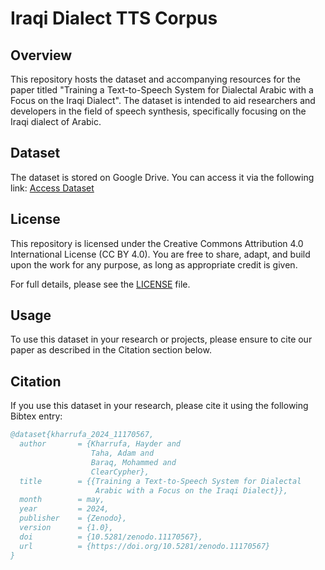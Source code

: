 # Iraqi Dialect TTS Corpus

## Overview
This repository hosts the dataset and accompanying resources for the paper titled "Training a Text-to-Speech System for Dialectal Arabic with a Focus on the Iraqi Dialect". The dataset is intended to aid researchers and developers in the field of speech synthesis, specifically focusing on the Iraqi dialect of Arabic.

## Dataset
The dataset is stored on Google Drive. You can access it via the following link:
[Access Dataset](https://drive.google.com/path_to_your_dataset)

## License
This repository is licensed under the Creative Commons Attribution 4.0 International License (CC BY 4.0). You are free to share, adapt, and build upon the work for any purpose, as long as appropriate credit is given.

For full details, please see the [LICENSE](LICENSE.md) file.

## Usage
To use this dataset in your research or projects, please ensure to cite our paper as described in the Citation section below.

## Citation
If you use this dataset in your research, please cite it using the following Bibtex entry:

```bibtex
@dataset{kharrufa_2024_11170567,
  author       = {Kharrufa, Hayder and
                  Taha, Adam and
                  Baraq, Mohammed and
                  ClearCypher},
  title        = {{Training a Text-to-Speech System for Dialectal 
                   Arabic with a Focus on the Iraqi Dialect}},
  month        = may,
  year         = 2024,
  publisher    = {Zenodo},
  version      = {1.0},
  doi          = {10.5281/zenodo.11170567},
  url          = {https://doi.org/10.5281/zenodo.11170567}
}
